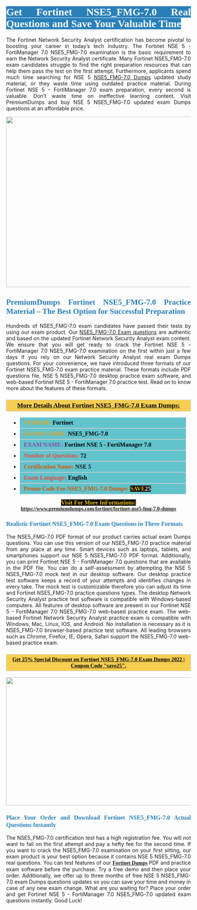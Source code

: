 <h1 style="text-align: justify;"><span style="color:#ffffff;"><span style="font-family:Georgia,serif;"><strong><span style="background-color:#2980b9;">Get Fortinet NSE5_FMG-7.0 Real Questions and Save Your Valuable Time</span></strong></span></span></h1>

<p style="text-align: justify;">The Fortinet Network Security Analyst certification has become pivotal to boosting your career in today’s tech industry. The Fortinet NSE 5 - FortiManager 7.0 NSE5_FMG-7.0 examination is the basic requirement to earn the Network Security Analyst certificate. Many Fortinet NSE5_FMG-7.0 exam candidates struggle to find the right preparation resources that can help them pass the test on the first attempt. Furthermore, applicants spend much time searching for NSE 5 <a href="https://www.premiumdumps.com/fortinet/fortinet-nse5-fmg-7.0-dumps">NSE5_FMG-7.0 Dumps</a> updated study material, or they waste time using outdated practice material. During Fortinet NSE 5 - FortiManager 7.0 exam preparation, every second is valuable. Don’t waste time on ineffective learning content. Visit PremiumDumps and buy NSE 5 NSE5_FMG-7.0 updated exam Dumps questions at an affordable price.</p>

<p style="text-align: center;"><a href="https://www.premiumdumps.com/fortinet/fortinet-nse5-fmg-7.0-dumps"><img alt="" src="https://i.imgur.com/KJGzbJ2.jpeg" style="width: 700px; height: 465px;" /></a></p>

<h2 style="text-align: justify;"><span style="color:#2980b9;"><span style="font-family:Georgia,serif;"><strong>PremiumDumps Fortinet NSE5_FMG-7.0 Practice Material – The Best Option for Successful Preparation</strong></span></span></h2>

<p style="text-align: justify;">Hundreds of NSE5_FMG-7.0 exam candidates have passed their tests by using our exam product. Our <a href="https://www.premiumdumps.com/fortinet/fortinet-nse5-fmg-7.0-dumps">NSE5_FMG-7.0 Exam questions</a> are authentic and based on the updated Fortinet Network Security Analyst exam content. We ensure that you will get ready to crack the Fortinet NSE 5 - FortiManager 7.0 NSE5_FMG-7.0 examination on the first within just a few days if you rely on our Network Security Analyst real exam Dumps questions. For your convenience, we have introduced three formats of our Fortinet NSE5_FMG-7.0 exam practice material. These formats include PDF questions file, NSE 5 NSE5_FMG-7.0 desktop practice exam software, and web-based Fortinet NSE 5 - FortiManager 7.0 practice test. Read on to know more about the features of these formats.</p>

<h3 style="background: #f7ce50; border: 1px solid rgb(204, 204, 204); padding: 5px 10px; text-align: center;"><span style="font-family:Georgia,serif;"><u><u><span style="color:#000000;"><span style="font-size:11pt"><span style="line-height:normal"><b><span style="font-size:13.0pt"><span cambria="">More Details About Fortinet NSE5_FMG-7.0 Exam Dumps:</span></span></b></span></span></span></u></u></span></h3>

<ul>
	<li style="margin:0cm 10pt">
	<div style="background:#61c4cd; border: 1px solid rgb(204, 204, 204); padding: 5px 10px; text-align: justify;"><span style="font-family:Georgia,serif;"><span style="font-size:11pt"><span style="line-height:normal"><b><span style="font-size:12.0pt"><span new="" roman="" times=""><span style="color:#f39c12;">VENDOR:</span> <span style="color:#000000;">Fortinet</span></span></span></b></span></span></span></div>
	</li>
	<li style="margin:0cm 10pt">
	<div style="background: #61c4cd; border: 1px solid rgb(204, 204, 204); padding: 5px 10px; text-align: justify;"><span style="font-family:Georgia,serif;"><span style="font-size:11pt"><span style="line-height:normal"><b><span style="font-size:12.0pt"><span new="" roman="" times=""><span style="color:#f39c12;">EXAM CCODE:</span> <span style="color:#000000;">NSE5_FMG-7.0</span></span></span></b></span></span></span></div>
	</li>
	<li style="margin:0cm 10pt">
	<div style="background: #61c4cd; border: 1px solid rgb(204, 204, 204); padding: 5px 10px; text-align: justify;"><span style="font-family:Georgia,serif;"><span style="font-size:11pt"><span style="line-height:normal"><b><span style="font-size:12.0pt"><span new="" roman="" times=""><span style="color:#8e44ad;">EXAM NAME:</span> <span style="color:#000000;">Fortinet NSE 5 - FortiManager 7.0</span></span></span></b></span></span></span></div>
	</li>
	<li style="margin:0cm 10pt">
	<div style="background: #61c4cd; border: 1px solid rgb(204, 204, 204); padding: 5px 10px;"><span style="font-family:Georgia,serif;"><span style="font-size:11pt"><span style="line-height:normal"><b><span style="font-size:12.0pt"><span new="" roman="" times=""><span style="color:#e74c3c;">Number of Questions:</span><span style="color:#000000;"><span style="color:#f1c40f;"> </span>72</span></span></span></b></span></span></span></div>
	</li>
	<li style="margin:0cm 10pt">
	<div style="background: #61c4cd; border: 1px solid rgb(204, 204, 204); padding: 5px 10px; text-align: justify;"><span style="font-family:Georgia,serif;"><span style="font-size:11pt"><span style="line-height:normal"><b><span style="font-size:12.0pt"><span new="" roman="" times=""><span style="color:#d35400;">Certification Name:</span> NSE 5</span></span></b></span></span></span></div>
	</li>
	<li style="margin:0cm 10pt">
	<div style="background: #61c4cd; border: 1px solid rgb(204, 204, 204); padding: 5px 10px; text-align: justify;"><span style="font-family:Georgia,serif;"><span style="font-size:11pt"><span style="line-height:normal"><b><span style="font-size:12.0pt"><span new="" roman="" times=""><span style="color:#e74c3c;">Exam Language:</span> <span style="color:#000000;">English</span></span></span></b></span></span></span></div>
	</li>
	<li style="margin:0cm 10pt">
	<div style="background: #61c4cd; border: 1px solid rgb(204, 204, 204); padding: 5px 10px;"><span style="font-family:Georgia,serif;"><span style="font-size:11pt"><span style="line-height:normal"><b><span style="font-size:12.0pt"><span new="" roman="" times=""><span style="color:#d35400;">Promo Code For NSE5_FMG-7.0 Dumps:</span><span style="color:#f1c40f;"> <span style="background-color:#000000;">SAVE</span></span><span style="color:#ffffff;"><span style="background-color:#000000;">25</span></span></span></span></b></span></span></span></div>
	</li>
</ul>

<p style="text-align: center;"><span style="font-family:Georgia,serif;"><strong><span style="font-size:16px;"><span style="color:#f1c40f;"><span style="background-color:#000000;">Visit For More InFormations:</span></span></span> <a href="https://www.premiumdumps.com/fortinet/fortinet-nse5-fmg-7.0-dumps">https://www.premiumdumps.com/fortinet/fortinet-nse5-fmg-7.0-dumps</a></strong></span></p>

<h3 style="text-align: justify;"><span style="color:#2980b9;"><span style="font-family:Georgia,serif;"><strong><strong><strong>Realistic Fortinet NSE5_FMG-7.0 Exam Questions in Three Formats</strong></strong></strong></span></span></h3>

<p style="text-align: justify;">The NSE5_FMG-7.0 PDF format of our product carries actual exam Dumps questions. You can use this version of our NSE5_FMG-7.0 practice material from any place at any time. Smart devices such as laptops, tablets, and smartphones support our NSE 5 NSE5_FMG-7.0 PDF format. Additionally, you can print Fortinet NSE 5 - FortiManager 7.0 questions that are available in the PDF file. You can do a self-assessment by attempting the NSE 5 NSE5_FMG-7.0 mock test in our desktop software. Our desktop practice test software keeps a record of your attempts and identifies changes in every take. The mock test is customizable therefore you can adjust its time and Fortinet NSE5_FMG-7.0 practice questions types. The desktop Network Security Analyst practice test software is compatible with Windows-based computers. All features of desktop software are present in our Fortinet NSE 5 - FortiManager 7.0 NSE5_FMG-7.0 web-based practice exam. The web-based Fortinet Network Security Analyst practice exam is compatible with Windows, Mac, Linux, IOS, and Android. No installation is necessary as it is NSE5_FMG-7.0 browser-based practice test software. All leading browsers such as Chrome, Firefox, IE, Opera, Safari support the NSE5_FMG-7.0 web-based practice exam.</p>

<h3 style="background: rgb(247, 206, 80); border: 1px solid rgb(204, 204, 204); padding: 5px 10px; text-align: center;"><span style="font-family:Georgia,serif;"><u><span style="color:#000000;"><span style="font-size:11pt;"><span style="line-height:normal;"><b><span cambria="">Get 25% Special Discount on Fortinet NSE5_FMG-7.0 Exam Dumps 2022 | Coupon Code "save25".</span></b></span></span></span></u></span></h3>

<p style="text-align: center;"><strong><strong><a href="https://www.premiumdumps.com/fortinet/fortinet-nse5-fmg-7.0-dumps"><img alt="" src="https://i.imgur.com/F18GQwv.jpeg" style="width: 700px; height: 350px;" /></a></strong></strong></p>

<h3 style="text-align: justify;"><strong><span style="color:#2980b9;"><span style="font-family:Georgia,serif;"><strong><strong><strong>Place Your Order and Download Fortinet NSE5_FMG-7.0 Actual Questions Instantly</strong></strong></strong></span></span></strong></h3>

<p style="text-align: justify;">The NSE5_FMG-7.0 certification test has a high registration fee. You will not want to fail on the first attempt and pay a hefty fee for the second time. If you want to crack the NSE5_FMG-7.0 examination on your first sitting, our exam product is your best option because it contains NSE 5 NSE5_FMG-7.0 real questions. You can test features of our <span style="font-family:Georgia,serif;"><strong><a href="https://www.premiumdumps.com/fortinet-exam-dumps">Fortinet Dumps</a></strong></span> PDF and practice exam software before the purchase. Try a free demo and then place your order. Additionally, we offer up to three months of free NSE 5 NSE5_FMG-7.0 exam Dumps questions updates so you can save your time and money in case of any new exam change. What are you waiting for? Place your order and get Fortinet NSE 5 - FortiManager 7.0 NSE5_FMG-7.0 updated exam questions instantly. Good Luck!</p>
